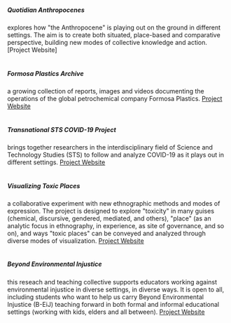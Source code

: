 ##### Quotidian Anthropocenes
explores how "the Anthropocene" is playing out on the ground in different settings. The aim is to create both situated, place-based and comparative perspective, building new modes of collective knowledge and action. [Project Website]
\
&nbsp;
##### Formosa Plastics Archive
a growing collection of reports, images and videos documenting the operations of the global petrochemical company Formosa Plastics. [Project Website](https://disaster-sts-network.org/content/formosa-plastics-archive/essay)
\
&nbsp;
##### Transnational STS COVID-19 Project
brings together researchers in the interdisciplinary field of Science and Technology Studies (STS) to follow and analyze COVID-19 as it plays out in different settings. [Project Website](https://disaster-sts-network.org/content/transnational-sts-covid-19-project/essay)
\
&nbsp;
##### Visualizing Toxic Places
a collaborative experiment with new ethnographic methods and modes of expression. The project is designed to explore "toxicity" in many guises (chemical, discursive, gendered, mediated, and others), "place" (as an analytic focus in ethnography, in experience, as site of governance, and so on), and ways "toxic places" can be conveyed and analyzed through diverse modes of visualization. [Project Website](http://centerforethnography.org/content/cfp-visualizing-toxic-places/essay)
\
&nbsp;
##### Beyond Environmental Injustice
this reseach and teaching collective supports educators working against environmental injustice in diverse settings, in diverse ways. It is open to all, including students who want to help us carry Beyond Environmental Injustice (B-EiJ) teaching forward in both formal and informal educational settings (working with kids, elders and all between). [Project Website](https://disaster-sts-network.org/content/beyond-environmental-injustice/essay)
